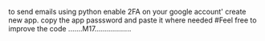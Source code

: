 to send emails using python
enable 2FA on your google account'
create new app. copy the app passsword and paste it where needed
#Feel free to improve the code
.......M17..................
